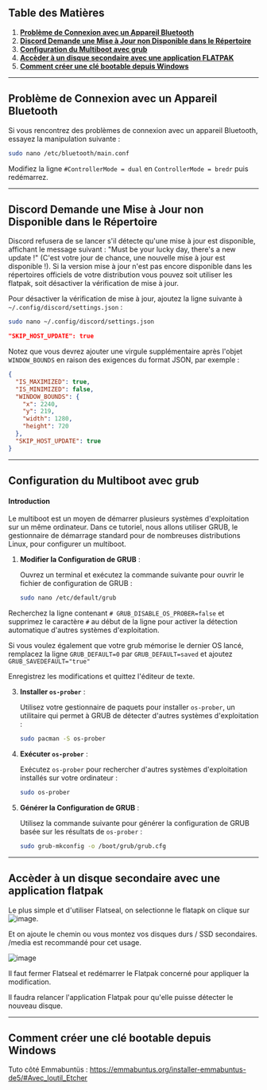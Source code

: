 ## **Table des Matières**

1. **[Problème de Connexion avec un Appareil Bluetooth](#problème-de-connexion-avec-un-appareil-bluetooth)**
2. **[Discord Demande une Mise à Jour non Disponible dans le Répertoire](#discord-demande-une-mise-à-jour-non-disponible-dans-le-répertoire)**
3. **[Configuration du Multiboot avec grub](#configuration-du-multiboot-avec-grub)**
4. **[Accèder à un disque secondaire avec une application **FLATPAK**](#accèder-à-un-disque-secondaire-avec-une-application-flatpak)**
5. **[Comment créer une clé bootable depuis Windows](#comment-créer-une-clé-bootable-depuis-windows)**

---

<a name="problème-de-connexion-avec-un-appareil-bluetooth"></a>
## Problème de Connexion avec un Appareil Bluetooth

Si vous rencontrez des problèmes de connexion avec un appareil Bluetooth, essayez la manipulation suivante :

```bash
sudo nano /etc/bluetooth/main.conf
```

Modifiez la ligne `#ControllerMode = dual` en `ControllerMode = bredr` puis redémarrez.

---

<a name="discord-demande-une-mise-à-jour-non-disponible-dans-le-répertoire"></a>
## Discord Demande une Mise à Jour non Disponible dans le Répertoire

Discord refusera de se lancer s'il détecte qu'une mise à jour est disponible, affichant le message suivant : "Must be your lucky day, there's a new update !" (C'est votre jour de chance, une nouvelle mise à jour est disponible !). Si la version mise à jour n'est pas encore disponible dans les répertoires officiels de votre distribution vous pouvez soit utiliser les flatpak, soit désactiver la vérification de mise à jour.

Pour désactiver la vérification de mise à jour, ajoutez la ligne suivante à `~/.config/discord/settings.json` :

```bash
sudo nano ~/.config/discord/settings.json
```

```json
"SKIP_HOST_UPDATE": true
```

Notez que vous devrez ajouter une virgule supplémentaire après l'objet `WINDOW_BOUNDS` en raison des exigences du format JSON, par exemple :

```json
{
  "IS_MAXIMIZED": true,
  "IS_MINIMIZED": false,
  "WINDOW_BOUNDS": {
    "x": 2240,
    "y": 219,
    "width": 1280,
    "height": 720
  },
  "SKIP_HOST_UPDATE": true
}
```

---

## Configuration du Multiboot avec grub

#### Introduction

Le multiboot est un moyen de démarrer plusieurs systèmes d'exploitation sur un même ordinateur. Dans ce tutoriel, nous allons utiliser GRUB, le gestionnaire de démarrage standard pour de nombreuses distributions Linux, pour configurer un multiboot.

1. **Modifier la Configuration de GRUB** :

   Ouvrez un terminal et exécutez la commande suivante pour ouvrir le fichier de configuration de GRUB :
   ```bash
   sudo nano /etc/default/grub
   ```

Recherchez la ligne contenant `# GRUB_DISABLE_OS_PROBER=false` et supprimez le caractère `#` au début de la ligne pour activer la détection automatique d'autres systèmes d'exploitation.

Si vous voulez également que votre grub mémorise le dernier OS lancé, remplacez la ligne `GRUB_DEFAULT=0` par `GRUB_DEFAULT=saved` et ajoutez `GRUB_SAVEDEFAULT="true"`

   Enregistrez les modifications et quittez l'éditeur de texte.

3. **Installer `os-prober`** :

   Utilisez votre gestionnaire de paquets pour installer `os-prober`, un utilitaire qui permet à GRUB de détecter d'autres systèmes d'exploitation :
   ```bash
   sudo pacman -S os-prober
   ```

4. **Exécuter `os-prober`** :

   Exécutez `os-prober` pour rechercher d'autres systèmes d'exploitation installés sur votre ordinateur :
   ```bash
   sudo os-prober
   ```

5. **Générer la Configuration de GRUB** :

   Utilisez la commande suivante pour générer la configuration de GRUB basée sur les résultats de `os-prober` :
   ```bash
   sudo grub-mkconfig -o /boot/grub/grub.cfg
   ```

---

## Accèder à un disque secondaire avec une application flatpak

Le plus simple et d'utiliser Flatseal, on selectionne le flatapk on clique sur ![image](https://github.com/Gaming-Linux-FR/glf-astuces/assets/83916775/20e9afff-149d-4550-8279-189ae5dd1e48).


Et on ajoute le chemin ou vous montez vos disques durs / SSD secondaires. /media est recommandé pour cet usage.

![image](https://github.com/Gaming-Linux-FR/glf-astuces/assets/83916775/c71f8829-557b-4713-8397-a572add5051c)

Il faut fermer Flatseal et redémarrer le Flatpak concerné pour appliquer la modification.

Il faudra relancer l'application Flatpak pour qu'elle puisse détecter le nouveau disque.

---

## Comment créer une clé bootable depuis Windows

Tuto côté Emmabuntüs : https://emmabuntus.org/installer-emmabuntus-de5/#Avec_loutil_Etcher
